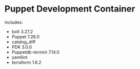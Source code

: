 # Puppet Development Container

includes:

- bolt 3.27.2
- Puppet 7.26.0
- catalog_diff
- PDK 3.0.0
- Puppetdb-termini 7.14.0
- yamllint
- terraform 1.6.2
